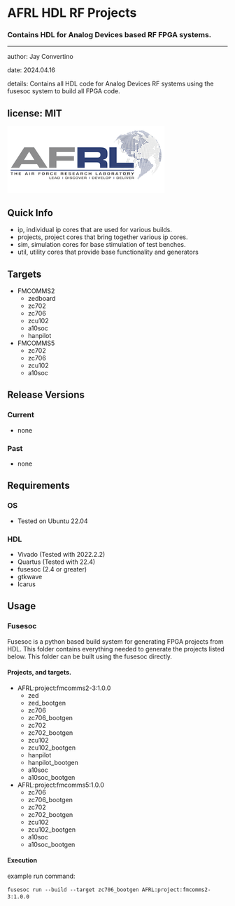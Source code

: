 # AFRL HDL RF Projects
### Contains HDL for Analog Devices based RF FPGA systems.

---
author: Jay Convertino

date: 2024.04.16

details: Contains all HDL code for Analog Devices RF systems using the fusesoc system to build all FPGA code.

license: MIT
---

![logo_img](img/logo.png)

## Quick Info
  - ip, individual ip cores that are used for various builds.
  - projects, project cores that bring together various ip cores.
  - sim, simulation cores for base stimulation of test benches.
  - util, utility cores that provide base functionality and generators

## Targets
  - FMCOMMS2
    - zedboard
    - zc702
    - zc706
    - zcu102
    - a10soc
    - hanpilot
  - FMCOMMS5
    - zc702
    - zc706
    - zcu102
    - a10soc

## Release Versions
### Current
  - none

### Past
  - none

## Requirements
### OS
  - Tested on Ubuntu 22.04

### HDL
  - Vivado (Tested with 2022.2.2)
  - Quartus (Tested with 22.4)
  - fusesoc (2.4 or greater)
  - gtkwave
  - Icarus

## Usage
### Fusesoc
Fusesoc is a python based build system for generating FPGA projects from HDL. This folder contains everything needed to generate the projects listed below. This folder can be built using the fusesoc directly.

#### Projects, and targets.
  - AFRL:project:fmcomms2-3:1.0.0
    - zed
    - zed_bootgen
    - zc706
    - zc706_bootgen
    - zc702
    - zc702_bootgen
    - zcu102
    - zcu102_bootgen
    - hanpilot
    - hanpilot_bootgen
    - a10soc
    - a10soc_bootgen
  - AFRL:project:fmcomms5:1.0.0
    - zc706
    - zc706_bootgen
    - zc702
    - zc702_bootgen
    - zcu102
    - zcu102_bootgen
    - a10soc
    - a10soc_bootgen

#### Execution
example run command:
```
fusesoc run --build --target zc706_bootgen AFRL:project:fmcomms2-3:1.0.0
```
